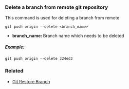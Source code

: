 ### Delete a branch from remote git repository

This command is used for deleting a branch from remote

`git push origin --delete <branch_name>`

- <b>branch_name: </b>Branch name which needs to be deleted

##### Example:

`git push origin --delete 324ed3`

### Related

- [Git Restore Branch](git-restore-branch.md)
